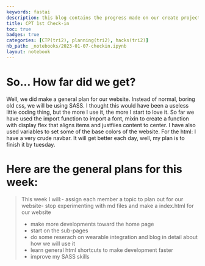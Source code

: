 ```yaml
---
keywords: fastai
description: this blog contains the progress made on our create project task. This includes current frontend and backend plans. 
title: CPT 1st Check-in
toc: true
badges: true
categories: [CTP(tri2), planning(tri2), hacks(tri2)]
nb_path: _notebooks/2023-01-07-checkin.ipynb
layout: notebook
---
```


<!--
#################################################
### THIS FILE WAS AUTOGENERATED! DO NOT EDIT! ###
#################################################
# file to edit: _notebooks/2023-01-07-checkin.ipynb
-->

<div class="container" id="notebook-container">
        
<div class="cell border-box-sizing text_cell rendered"><div class="inner_cell">
<div class="text_cell_render border-box-sizing rendered_html">
<h1 id="So...-How-far-did-we-get?">So... How far did we get?<a class="anchor-link" href="#So...-How-far-did-we-get?"> </a></h1><p>Well, we did make a general plan for our website. Instead of normal, boring old css, we will be using SASS. I thought this would have been a useless little coding thing, but the more I use it, the more I start to love it. So far we have used the import function to import a font, mixin to create a function with display flex that aligns items and justfiies content to center. I have also used variables to set some of the base colors of the website. For the html: I have a very crude navbar. It will get better each day, well, my plan is to finish it by tuesday.</p>

</div>
</div>
</div>
<div class="cell border-box-sizing text_cell rendered"><div class="inner_cell">
<div class="text_cell_render border-box-sizing rendered_html">
<h1 id="Here-are-the-general-plans-for-this-week:">Here are the general plans for this week:<a class="anchor-link" href="#Here-are-the-general-plans-for-this-week:"> </a></h1><blockquote><p>This week I will:- assign each member a topic to plan out for our website- stop experimenting with md files and make a index.html for our website</p>
<ul>
<li>make more developments toward the home page </li>
<li>start on the sub-pages</li>
<li>do some reserach on wearable integration and blog in detail about how we will use it</li>
<li>learn general html shortcuts to make development faster</li>
<li>improve my SASS skills </li>
</ul>
</blockquote>

</div>
</div>
</div>
</div>
 

